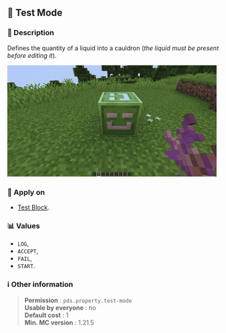 ## :test_tube: Test Mode

### :memo: Description
Defines the quantity of a liquid into a cauldron (_the liquid must be present before editing it_).

![Demo of test property](../../assets/properties/test-mode.gif ':size=90%')


### :dart: Apply on
- [Test Block](https://minecraft.wiki/w/Test_Block).

### :bar_chart: Values
- `LOG`,
- `ACCEPT`,
- `FAIL`,
- `START`.

### :information_source: Other information

> **Permission** : ``pds.property.test-mode``<br>
> **Usable by everyone** : no<br>
>  **Default cost** : 1<br>
>  **Min. MC version** : 1.21.5
